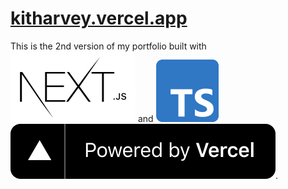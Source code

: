 # [kitharvey.vercel.app](https://kitharvey.vercel.app/)

This is the 2nd version of my portfolio built with ![Next](https://github.com/kitharvey/next-portfolio/blob/main/nextjs.svg) and ![TypeScript](https://github.com/kitharvey/next-portfolio/blob/main/ts.svg)
![Powered by Vercel](https://github.com/kitharvey/next-portfolio/blob/main/powered-by-vercel.svg).
